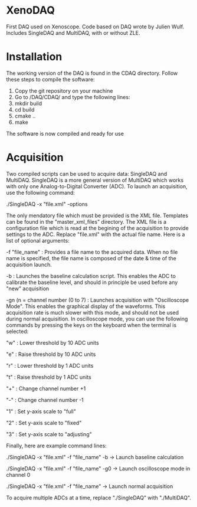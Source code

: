 # XenoDAQ
First DAQ used on Xenoscope. Code based on DAQ wrote by Julien Wulf. Includes SingleDAQ and MultiDAQ, with or without ZLE.


# Installation

The working version of the DAQ is found in the CDAQ directory. Follow these steps to compile the software:

1) Copy the git repository on your machine
2) Go to /DAQ/CDAQ/ and type the following lines:
3) mkdir build
4) cd build
5) cmake ..
6) make

The software is now compiled and ready for use

# Acquisition

Two compiled scripts can be used to acquire data: SingleDAQ and MultiDAQ. SingleDAQ is a more general version of MultiDAQ which works with only one Analog-to-Digital Converter (ADC). To launch an acquisition, use the following command:

./SingleDAQ -x "file.xml" -options

The only mendatory file which must be provided is the XML file. Templates can be found in the "master_xml_files" directory. The XML file is a configuration file which is read at the begining of the acquisition to provide settings to the ADC. Replace "file.xml" with the actual file name. Here is a list of optional arguments:

-f "file_name" : Provides a file name to the acquired data. When no file name is specified, the file name is composed of the date & time of the acquisition launch.

-b : Launches the baseline calculation script. This enables the ADC to calibrate the baseline level, and should in principle be used before any "new" acquisition

-gn (n = channel number (0 to 7) : Launches acquisition with "Oscilloscope Mode". This enables the graphical display of the waveforms. This acquisition rate is much slower with this mode, and should not be used during normal acquisition. In oscilloscope mode, you can use the following commands by pressing the keys on the keyboard when the terminal is selected:

"w" : Lower threshold by 10 ADC units

"e" : Raise threshold by 10 ADC units

"r" : Lower threshold by 1 ADC units

"t" : Raise threshold by 1 ADC units

"+" : Change channel number +1

"-" : Change channel number -1

"1" : Set y-axis scale to "full"

"2" : Set y-axis scale to "fixed"

"3" : Set y-axis scale to "adjusting"

Finally, here are example command lines:

./SingleDAQ -x "file.xml" -f "file_name" -b    -> Launch baseline calculation

./SingleDAQ -x "file.xml" -f "file_name" -g0   -> Launch oscilloscope mode in channel 0

./SingleDAQ -x "file.xml" -f "file_name"       -> Launch normal acquisition

To acquire multiple ADCs at a time, replace "./SingleDAQ" with "./MultiDAQ".

